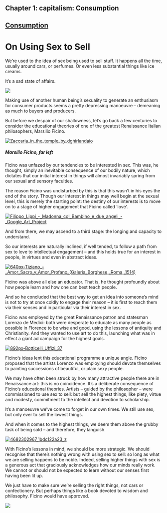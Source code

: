 Chapter  1: capitalism: Consumption
----------------------------------

[Consumption](../category/capitalism/consumption/index.html)
------------------------------------------------------------

On Using Sex to Sell
====================

We’re used to the idea of sex being used to sell stuff. It happens all the time, usually around cars, or perfumes. Or even less substantial things like ice creams.

It’s a sad state of affairs.

![](http://i1.wp.com/static4.businessinsider.com/image/5193e94e69bedd4f49000000-480/dolce-gabbana-gang-rape-ad.jpg?resize=477%2C357)

Making use of another human being’s sexuality to generate an enthusiasm for consumer products seems a pretty depressing manoeuvre – demeaning as much to buyers and producers.

But before we despair of our shallowness, let’s go back a few centuries to consider the educational theories of one of the greatest Renaissance Italian philosophers, Marsilio Ficino.

[![Zaccaria\_in\_the\_temple\_by\_dghirlandaio](http://i1.wp.com/www.thebookoflife.org/wp-content/uploads/2015/10/Zaccaria_in_the_temple_by_dghirlandaio.jpg?resize=635%2C498)](http://i1.wp.com/www.thebookoflife.org/wp-content/uploads/2015/10/Zaccaria_in_the_temple_by_dghirlandaio.jpg)

##### Marsilio Ficino, far left

Ficino was unfazed by our tendencies to be interested in sex. This was, he thought, simply an inevitable consequence of our bodily nature, which dictates that our initial interest in things will almost invariably spring from our sexual and sensory faculties.

The reason Ficino was undisturbed by this is that this wasn’t in his eyes the end of the story. Though our interest in things may well begin at the sexual level, this is merely the starting point: the destiny of our interests is to move on to a stage of higher engagement that Ficino called ‘love’.

[![Filippo\_Lippi\_-\_Madonna\_col\_Bambino\_e\_due\_angeli\_-\_Google\_Art\_Project](http://i0.wp.com/www.thebookoflife.org/wp-content/uploads/2015/10/Filippo_Lippi_-_Madonna_col_Bambino_e_due_angeli_-_Google_Art_Project.jpg?resize=537%2C664)](http://i2.wp.com/www.thebookoflife.org/wp-content/uploads/2015/10/Filippo_Lippi_-_Madonna_col_Bambino_e_due_angeli_-_Google_Art_Project.jpg)

And from there, we may ascend to a third stage: the longing and capacity to understand.

So our interests are naturally inclined, if well tended, to follow a path from sex to love to intellectual engagement – and this holds true for an interest in people, in virtues and even in abstract ideas.

[![640px-Tiziano\_-\_Amor\_Sacro\_y\_Amor\_Profano\_(Galería\_Borghese,\_Roma,\_1514)](http://i1.wp.com/www.thebookoflife.org/wp-content/uploads/2015/10/640px-Tiziano_-_Amor_Sacro_y_Amor_Profano_Galería_Borghese_Roma_1514.jpg?resize=640%2C254)](http://i0.wp.com/www.thebookoflife.org/wp-content/uploads/2015/10/640px-Tiziano_-_Amor_Sacro_y_Amor_Profano_Galería_Borghese_Roma_1514.jpg)

Ficino was above all else an educator. That is, he thought profoundly about how people learn and how one can best teach people.

And so he concluded that the best way to get an idea into someone’s mind is not to try at once coldly to engage their reason – it is first to reach them via their senses and in particular via their interest in sex.

Ficino was employed by the great Renaissance patron and statesman Lorenzo de Medici: both were desperate to educate as many people as possible in Florence to be wise and good, using the lessons of antiquity and Christianity. And they wanted to use art to do this, launching what was in effect a giant ad campaign for the highest goals.

[![892px-Botticelli\_Uffizi\_37](http://i1.wp.com/www.thebookoflife.org/wp-content/uploads/2015/10/892px-Botticelli_Uffizi_37.jpg?resize=635%2C641)](http://i1.wp.com/www.thebookoflife.org/wp-content/uploads/2015/10/892px-Botticelli_Uffizi_37.jpg)

Ficino’s ideas lent this educational programme a unique angle. Ficino proposed that the artists Lorenzo was employing should devote themselves to painting successions of beautiful, or plain sexy people.

We may have often been struck by how many attractive people there are in Renaissance art: this is no coincidence. It’s a deliberate consequence of Ficino’s educational theories. Artists – guided by the philosopher – were commissioned to use sex to sell: but sell the highest things, like piety, virtue and modesty, commitment to the intellect and devotion to scholarship.

It’s a manoeuvre we’ve come to forget in our own times. We still use sex, but only ever to sell the lowest things.

And when it comes to the highest things, we deem them above the grubby task of being sold – and therefore, they languish.

[![4682302967\_1bdc122a23\_z](http://i1.wp.com/www.thebookoflife.org/wp-content/uploads/2015/10/4682302967_1bdc122a23_z.jpg?resize=635%2C476)](http://i1.wp.com/www.thebookoflife.org/wp-content/uploads/2015/10/4682302967_1bdc122a23_z.jpg)

With Ficino’s lessons in mind, we should be more strategic. We should recognise that there’s nothing wrong with using sex to sell: so long as what we are selling happens to be noble. Indeed, selling higher things with sex is a generous act that graciously acknowledges how our minds really work. We cannot or should not be expected to learn without our senses first having been lit up.

We just have to make sure we’re selling the right things, not cars or confectionery. But perhaps things like a book devoted to wisdom and philosophy. Ficino would have approved.

![](http://i2.wp.com/www.amberwilkie.com/wp-content/uploads/2012/10/GW-engagement-session-7.jpg?resize=664%2C442)

